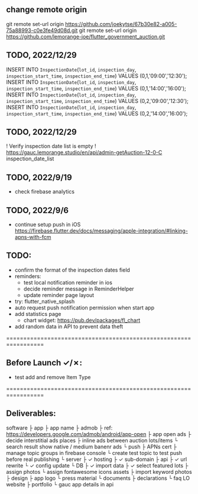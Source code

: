 ## change remote origin
git remote set-url origin https://github.com/joekytse/67b30e82-a005-75a88993-c0e3fe49d08d.git
git remote set-url origin https://github.com/lemorange-joe/flutter_government_auction.git

## TODO, 2022/12/29
INSERT INTO `InspectionDate`(`lot_id`, `inspection_day`, `inspection_start_time`, `inspection_end_time`) VALUES (0,1,'09:00','12:30');
INSERT INTO `InspectionDate`(`lot_id`, `inspection_day`, `inspection_start_time`, `inspection_end_time`) VALUES (0,1,'14:00','16:00');
INSERT INTO `InspectionDate`(`lot_id`, `inspection_day`, `inspection_start_time`, `inspection_end_time`) VALUES (0,2,'09:00','12:30');
INSERT INTO `InspectionDate`(`lot_id`, `inspection_day`, `inspection_start_time`, `inspection_end_time`) VALUES (0,2,'14:00','16:00');

## TODO, 2022/12/29
! Verify inspection date list is empty !
https://gauc.lemorange.studio/en/api/admin-getAuction-12-0-C
inspection_date_list

## TODO, 2022/9/19
- check firebase analytics 
## TODO, 2022/9/6
- continue setup push in iOS
https://firebase.flutter.dev/docs/messaging/apple-integration/#linking-apns-with-fcm

## TODO:
- confirm the format of the inspection dates field
- reminders:
  - test local notification reminder in ios
  - decide reminder message in ReminderHelper
  - update reminder page layout
- try: flutter_native_splash
- auto request push notification permission when start app
- add statistics page
  - chart widget: https://pub.dev/packages/fl_chart
- add random data in API to prevent data theft

=================================================================

## Before Launch ✓/✗:
- test add and remove Item Type

=================================================================

## Deliverables:
software
├ app
  ├ app name
  ├ admob
    ├ ref: https://developers.google.com/admob/android/app-open
    ├ app open ads
    ├ decide interstitial ads places
    ├ inline ads between auction lots/items
    └ search result show native / medium banenr ads
  └ push
    ├ APNs cert
    ├ manage topic groups in firebase console
    └ create test topic to test push before real publishing
└ server
  ├ ✓ hosting
  ├ ✓ sub-domain
  ├ api
    ├ ✓ url rewrite
    └ ✓ config update
  └ DB
    ├ ✓ import data
    ├ ✓ select featured lots
    ├ assign photos
    └ assign fontawesome icons
assets
├ import keyword photos
├ design
  ├ app logo
  └ press material
└ documents
  ├ declarations
  └ faq
LO website
├ portfolio
└ gauc app details in api
